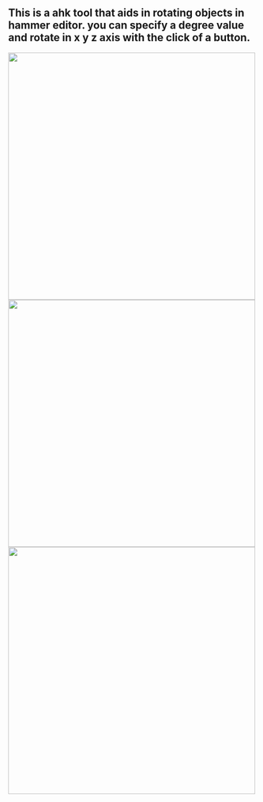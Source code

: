 ## This is a ahk tool that aids in rotating objects in hammer editor. you can specify a degree value and rotate in x y z axis with the click of a button.
<img src="./screenshots/gui.jpeg" height="500"/>
<img src="./screenshots/Screenshot1.jpeg" height="500"/>
<img src="./screenshots/Screenshot2.jpeg" height="500"/>
